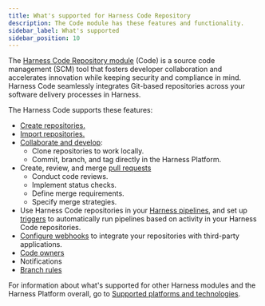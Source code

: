 ```yaml
---
title: What's supported for Harness Code Repository
description: The Code module has these features and functionality.
sidebar_label: What's supported
sidebar_position: 10
---
```


The [Harness Code Repository module](/docs/code-repository/code-supported.md) (Code) is a source code management (SCM) tool that fosters developer collaboration and accelerates innovation while keeping security and compliance in mind. Harness Code seamlessly integrates Git-based repositories across your software delivery processes in Harness.

The Harness Code supports these features:

* [Create repositories.](./config-repos/create-repo.md)
* [Import repositories.](./config-repos/import-repo.md)
* [Collaborate and develop](/docs/category/collaborate-and-develop):
   * Clone repositories to work locally.
   * Commit, branch, and tag directly in the Harness Platform.
* Create, review, and merge [pull requests](/docs/category/pull-requests)
   * Conduct code reviews.
   * Implement status checks.
   * Define merge requirements.
   * Specify merge strategies.
* Use Harness Code repositories in your [Harness pipelines](./pipelines/codebase-from-harness-code.md), and set up [triggers](./pipelines/code-triggers.md) to automatically run pipelines based on activity in your Harness Code repositories.
* [Configure webhooks](./config-repos/webhooks.md) to integrate your repositories with third-party applications.
* [Code owners](./config-repos/rules.md)
* Notifications
* [Branch rules](./config-repos/rules.md)

For information about what's supported for other Harness modules and the Harness Platform overall, go to [Supported platforms and technologies](/docs/get-started/supported-platforms-and-technologies.md).
